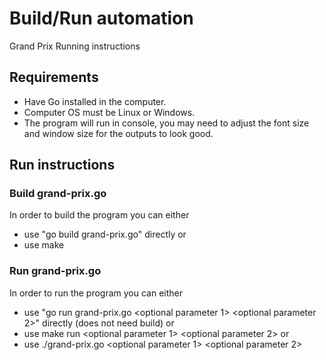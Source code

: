 # Build/Run automation

Grand Prix Running instructions

## Requirements

* Have Go installed in the computer.
* Computer OS must be Linux or Windows.
* The program will run in console, you may need to adjust the font size and window size for the outputs to look good.

## Run instructions

### Build grand-prix.go
In order to build the program you can either

* use "go build grand-prix.go" directly
or
* use make

### Run grand-prix.go
In order to run the program you can either

* use "go run grand-prix.go <optional parameter 1> <optional parameter 2>" directly (does not need build)
or
* use make run <optional parameter 1> <optional parameter 2>
or
* use ./grand-prix.go <optional parameter 1> <optional parameter 2>

